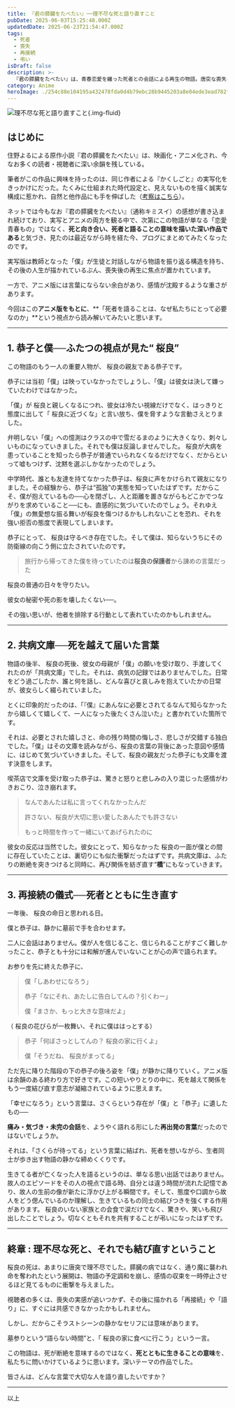 ```yaml
---
title: 『君の膵臓をたべたい』──理不尽な死と語り直すこと
pubDate: 2025-06-03T15:25:48.000Z
updatedDate: 2025-06-23T21:54:47.000Z
tags:
  - 死者
  - 喪失
  - 再接続
  - 弔い
isDraft: false
description: >-
  『君の膵臓をたべたい』は、青春恋愛を纏った死者との会話による再生の物語。唐突な喪失と向き合いながら、残された者たちはなぜ「語る」ことで前に進めるのか──死とともに生きるとはどういうことかを、アニメ版をもとに静かにたどります。
category: Anime
heroImage: ./254c88e104195a432478fda0d4b79ebc28b9445203a8e04ede3ead782f3d22a9.png
---
```








![理不尽な死と語り直すこと](https://object-storage.tyo2.conoha.io/v1/nc_2520d9a1_blog-astro-assets/blog-astro-assets/254c88e104195a432478fda0d4b79ebc28b9445203a8e04ede3ead782f3d22a9.png){.img-fluid}



## はじめに

住野よるによる原作小説『君の膵臓をたべたい』は、映画化・アニメ化され、今なお多くの読者・視聴者に深い余韻を残している。

筆者がこの作品に興味を持ったのは、同じ作者による『かくしごと』の実写化をきっかけにだった。たくみに仕組まれた時代設定と、見えないものを描く誠実な構成に惹かれ、自然と他作品にも手を伸ばした（[考察はこちら](https://www.torir.net/cgi/blog_single-post.cgi?post=EA0AD9EF5C9B4EAAAA72B504A729C084)）。

ネットでは今もなお『君の膵臓をたべたい』（通称キミスイ）の感想が書き込まれ続けており、実写とアニメの両方を観る中で、次第にこの物語が単なる「恋愛青春もの」ではなく、**死と向き合い、死者と語ることの意味を描いた深い作品である**と気づき、見たのは最近ながら時を経た今、ブログにまとめてみたくなったのです。

実写版は教師となった「僕」が生徒と対話しながら物語を振り返る構造を持ち、その後の人生が描かれているぶん、喪失後の再生に焦点が置かれています。

一方で、アニメ版には言葉にならない余白があり、感情が沈殿するような重さがあります。

今回はこの**アニメ版をもとに**、**「死者を語ることは、なぜ私たちにとって必要なのか」**という視点から読み解いてみたいと思います。



---

## 1. 恭子と僕──ふたつの視点が見た“ 桜良”

この物語のもう一人の重要人物が、 桜良の親友である恭子です。

恭子には当初「僕」は映っていなかったでしょうし、「僕」は彼女は決して嫌っていたわけではなかった。  

「僕」が 桜良と親しくなるにつれ、彼女は冷たい視線だけでなく、はっきりと態度に出して「 桜良に近づくな」と言い放ち、僕を脅すような言動さえとりました。

弁明しない「僕」への憶測はクラスの中で雪だるまのように大きくなり、刺々しいものになっていきました。それでも僕は反論しませんでした。 桜良が大病を患っていることを知ったら恭子が普通でいられなくなるだけでなく、だからといって嘘もつけず、沈黙を選ぶしかなかったのでしょう。

中学時代、誰とも友達を持てなかった恭子は、桜良に声をかけられて親友になりました。その経験から、恭子は“孤独”の実態を知っていたはずです。だからこそ、僕が抱えているもの──心を閉ざし、人と距離を置きながらもどこかでつながりを求めていること──にも、直感的に気づいていたのでしょう。それゆえ「僕」の無愛想な振る舞いが桜良を傷つけるかもしれないことを恐れ、それを強い拒否の態度で表現してしまいます。

恭子にとって、 桜良は守るべき存在でした。そして僕は、知らないうちにその防衛線の向こう側に立たされていたのです。

> 旅行から帰ってきた僕を待っていたのは**桜良の保護者**から諌めの言葉だった

桜良の普通の日々を守りたい。

彼女の秘密や死の影を壊したくない──。

その強い思いが、他者を排除する行動として表れていたのかもしれません。

---

## 2. 共病文庫──死を越えて届いた言葉

物語の後半、 桜良の死後、彼女の母親が「僕」の願いを受け取り、手渡してくれたのが「共病文庫」でした。それは、病気の記録ではありませんでした。日常をどう過ごしたか、誰と何を話し、どんな喜びと哀しみを抱えていたかの日常が、彼女らしく綴られていました。

とくに印象的だったのは、「『僕』にあんなに必要とされてるなんて知らなかったから嬉しくて嬉しくて、一人になった後たくさん泣いた」と書かれていた箇所です。

それは、必要とされた嬉しさと、命の残り時間の悔しさ、悲しさが交錯する独白でした。「僕」はその文庫を読みながら、桜良の言葉の背後にあった意図や感情に、はじめて気づいていきました。そして、桜良の親友だった恭子にも文庫を渡す決意をします。

喫茶店で文庫を受け取った恭子は、驚きと怒りと悲しみの入り混じった感情がわきおこり、泣き崩れます。

> なんであんたは私に言ってくれなかったんだ
>
> 許さない、桜良が大切に思い愛したあんたでも許さない
>
> もっと時間を作って一緒にいてあげられたのに



彼女の反応は当然でした。彼女にとって、知らなかった 桜良の一面が僕との間に存在していたことは、裏切りにも似た衝撃だったはずです。共病文庫は、ふたりの断絶を突きつけると同時に、再び関係を紡ぎ直す“**橋**”にもなっていきます。

---

## 3. 再接続の儀式──死者とともに生き直す

一年後、 桜良の命日と思われる日。

僕と恭子は、静かに墓前で手を合わせます。

二人に会話はありません。僕が人を信じること、信じられることがすごく難しかったこと、恭子とも十分には和解が進んでいないことが心の声で語られます。

お参りを先に終えた恭子に、

> 僕「しあわせになろう」
>
> 恭子「なにそれ、あたしに告白してんの？引くわー」
>
> 僕「まさか、もっと大きな意味だよ」

（ 桜良の花びらが一枚舞い、それに僕ははっとする）

> 恭子「何ぼさっとしてんの？ 桜良の家に行くよ」
>
> 僕「そうだね、 桜良がまってる」

ただ先に降りた階段の下の恭子の後ろ姿を「僕」が静かに降りていく。アニメ版は余韻のある終わり方で好きです。この短いやりとりの中に、死を越えて関係をもう一度結び直す意志が凝縮されているように思えます。

「幸せになろう」という言葉は、さくらという存在が「僕」と「恭子」に遺したもの──

**痛み・気づき・未完の会話**を、ようやく語れる形にした**再出発の言葉**だったのではないでしょうか。



それは、「さくらが待ってる」という言葉に結ばれ、死者を想いながら、生者同士が歩き出す物語の静かな締めくくりです。

 生きてる者が亡くなった人を語るというのは、単なる思い出話ではありません。故人のエピソードをその人の視点で語る時、自分とは違う時間が流れた記憶であり、故人の生前の像が新たに浮かび上がる瞬間です。そして、態度や口調から故人をどう偲んでいるのか理解し、生きているもの同士の結びつきを強くする作用があります。 桜良のいない家族との会食で涙だけでなく、驚きや、笑いも飛び出したことでしょう。切なくともそれを共有することが弔いになったはずです。

---

## 終章 : 理不尽な死と、それでも結び直すということ

 桜良の死は、あまりに唐突で理不尽でした。膵臓の病ではなく、通り魔に襲われ命を奪われたという展開は、物語の予定調和を崩し、感情の収束を一時停止させるほど見てるものに衝撃を与えました。

視聴者の多くは、喪失の実感が追いつかず、その後に描かれる「再接続」や「語り」に、すぐには共感できなかったかもしれません。

しかし、だからこそラストシーンの静かなセリフには意味があります。

墓参りという“語らない時間”と、「 桜良の家に食べに行こう」という一言。

この物語は、死が断絶を意味するのではなく、**死とともに生きることの意味**を、私たちに問いかけているように思います。深いテーマの作品でした。



皆さんは、どんな言葉で大切な人を語り直したいですか？

---

以上
